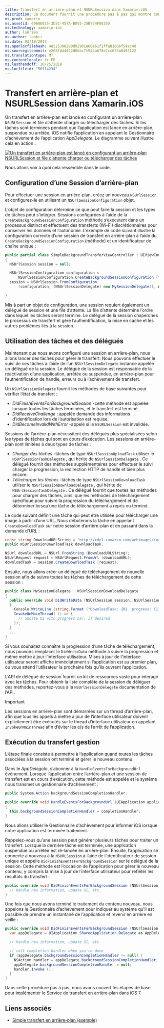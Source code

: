 ```yaml
---
title: Transfert en arrière-plan et NSURLSession dans Xamarin.iOS
description: Ce document fournit une procédure pas à pas qui montre comment utiliser le transfert en arrière-plan et NSUrlSession pour lancer le téléchargement d’une grande image, puis continuez ce téléchargement lorsque l’application est placée en arrière-plan.
ms.prod: xamarin
ms.assetid: 6960E025-3D5C-457A-B893-25B734F8626D
ms.technology: xamarin-ios
author: lobrien
ms.author: laobri
ms.date: 03/18/2017
ms.openlocfilehash: 4e525388290d92901e68e61f1ffa81866f5aac4d
ms.sourcegitcommit: e268fd44422d0bbc7c944a678e2cc633a0493122
ms.translationtype: MT
ms.contentlocale: fr-FR
ms.lasthandoff: 10/25/2018
ms.locfileid: "50114234"
---
```

# <a name="background-transfer-and-nsurlsession-in-xamarinios"></a>Transfert en arrière-plan et NSURLSession dans Xamarin.iOS

Un transfert en arrière-plan est lancé en configurant un arrière-plan `NSURLSession` et file d’attente charger ou télécharger des tâches. Si les tâches sont terminées pendant que l’application est lancé en arrière-plan, suspendue ou arrêtée, iOS notifie l’application en appelant le Gestionnaire d’achèvement de l’application *AppDelegate*. Le diagramme suivant illustre cela en action :

 [![](background-transfer-walkthrough-images/transfer.png "Un transfert en arrière-plan est lancé en configurant un arrière-plan NSURLSession et file d’attente charger ou télécharger des tâches")](background-transfer-walkthrough-images/transfer.png#lightbox)

Nous allons voir à quoi cela ressemble dans le code.

## <a name="configuring-a-background-session"></a>Configuration d’une Session d’arrière-plan

Pour effectuer une session en arrière-plan, créez un nouveau `NSUrlSession` et configurez-le en utilisant un `NSUrlSessionConfiguration` objet.

L’objet de configuration détermine ce que peut faire la session et les types de tâches peut s’intégrer.
Sessions configurées à l’aide de la `CreateBackgroundSessionConfiguration` méthode s’exécutent dans un processus distinct et effectuent des transferts (Wi-Fi) discrétionnaires pour conserver les données et l’autonomie.
L’exemple de code suivant illustre la configuration correcte d’une session de transfert en arrière-plan à l’aide du `CreateBackgroundSessionConfiguration` (méthode) et un identificateur de chaîne unique :

```csharp
public partial class SimpleBackgroundTransferViewController : UIViewController
{
  NSUrlSession session = null;

  NSUrlSessionConfiguration configuration =
      NSUrlSessionConfiguration.CreateBackgroundSessionConfiguration ("com.SimpleBackgroundTransfer.BackgroundSession");
  session = NSUrlSession.FromConfiguration
      (configuration, (NSUrlSessionDelegate) new MySessionDelegate(), new NSOperationQueue());

}
```

Mis à part un objet de configuration, une session requiert également un délégué de session et une file d’attente.
La file d’attente détermine l’ordre dans lequel les tâches seront termine. Le délégué de la session chaperones le processus de transfert et gère l’authentification, la mise en cache et les autres problèmes liés à la session.

## <a name="working-with-tasks-and-delegates"></a>Utilisation des tâches et des délégués

Maintenant que nous avons configuré une session en arrière-plan, nous allons lancer des tâches pour gérer le transfert. Nous pouvons effectuer le suivi de ces tâches à l’aide de l’un `NSUrlSessionDelegate` instance appelée un délégué de la session. Le délégué de la session est responsable de la réactivation d’une application, arrêtée ou suspendue, en arrière-plan pour l’authentification de handle, erreurs ou à l’achèvement de transfert.

Un `NSUrlSessionDelegate` fournit les méthodes de base suivantes pour vérifier l’état de transfert :

-  *DidFinishEventsForBackgroundSession* -cette méthode est appelée lorsque toutes les tâches terminées, et le transfert est terminé.
-  *DidReceiveChallenge* : appelée demande des informations d’identification lors de l’autorisation est requise.
-  *DidBecomeInvalidWithError* -appelé si le `NSURLSession` est invalidée.


Sessions de l’arrière-plan nécessitent des délégués plus spécialisées selon les types de tâches qui sont en cours d’exécution. Les sessions en arrière-plan sont limitées à deux types de tâches :

-  *Charger des tâches* -tâches de type `NSUrlSessionUploadTask` utiliser le `NSUrlSessionTaskDelegate` , qui hérite de `NSUrlSessionDelegate` . Ce délégué fournit des méthodes supplémentaires pour effectuer le suivi charger la progression, la redirection HTTP de handle et bien plus encore.
-  *Télécharger les tâches* -tâches de type `NSUrlSessionDownloadTask` utiliser le `NSUrlSessionDownloadDelegate` , qui hérite de `NSUrlSessionTaskDelegate` . Ce délégué fournit que toutes les méthodes pour charger des tâches, ainsi que les méthodes de téléchargement spécifique pour suivre la progression du téléchargement et de déterminer lorsqu’une tâche de téléchargement a repris ou terminé.


Le code suivant définit une tâche qui peut être utilisée pour télécharger une image à partir d’une URL. Nous débuterons la tâche en appelant `CreateDownloadTask` sur notre session d’arrière-plan et en passant dans la demande d’URL :

```csharp
const string DownloadURLString = "http://cdn1.xamarin.com/webimages/images/xamarin.png";
public NSUrlSessionDownloadTask downloadTask;

NSUrl downloadURL = NSUrl.FromString (DownloadURLString);
NSUrlRequest request = NSUrlRequest.FromUrl (downloadURL);
downloadTask = session.CreateDownloadTask (request);
```

Ensuite, nous allons créer un délégué de téléchargement de nouvelle session afin de suivre toutes les tâches de téléchargement de cette session :

```csharp
public class MySessionDelegate : NSUrlSessionDownloadDelegate
{
  public override void DidWriteData (NSUrlSession session, NSUrlSessionDownloadTask downloadTask, long bytesWritten, long totalBytesWritten, long totalBytesExpectedToWrite)
  {
    Console.WriteLine (string.Format ("DownloadTask: {0}  progress: {1}", downloadTask, progress));
    InvokeOnMainThread( () => {
      // update UI with progress bar, if desired
    });
  }
  ...
}
```

Si vous souhaitez connaître la progression d’une tâche de téléchargement, nous pouvons remplacer le `DidWriteData` méthode à suivre la progression et même mettre à jour l’interface utilisateur. Mises à jour de l’interface utilisateur seront affiche immédiatement si l’application est au premier plan, ou vous attend l’utilisateur la prochaine fois qu’ils ouvrent l’application.

L’API de délégué de session fournit un kit de ressources vaste pour interagir avec les tâches. Pour obtenir la liste complète de la session de déléguer des méthodes, reportez-vous à la `NSUrlSessionDelegate` documentation de l’API.

> [!IMPORTANT]
> Les sessions en arrière-plan sont démarrées sur un thread d’arrière-plan, afin que tous les appels à mettre à jour de l’interface utilisateur doivent explicitement être exécutés sur le thread d’interface utilisateur en appelant `InvokeOnMainThread` afin d’éviter les e/s de l’arrêt de l’application. 


## <a name="handling-transfer-completion"></a>Exécution du transfert gestion

L’étape finale consiste à permettre à l’application quand toutes les tâches associées à la session ont terminé et gérer le nouveau contenu.

Dans le *AppDelegate*, s’abonner à la `HandleEventsForBackgroundUrl` événement. Lorsque l’application entre l’arrière-plan et une session de transfert est en cours d’exécution, cette méthode est appelée et le système nous transmet un gestionnaire d’achèvement :

```csharp
public System.Action backgroundSessionCompletionHandler;

public override void HandleEventsForBackgroundUrl (UIApplication application, string sessionIdentifier, System.Action completionHandler)
{
  this.backgroundSessionCompletionHandler = completionHandler;
}
```

Nous allons utiliser le Gestionnaire d’achèvement pour informer iOS lorsque notre application est terminée traitement.

Rappelez-vous qu’une session peut générer plusieurs tâches pour traiter un transfert. Lorsque la dernière tâche est terminée, une application suspendue ou arrêtée est ré-lancée en arrière-plan. Ensuite, l’application se connecte à nouveau à la `NSURLSession` à l’aide de l’identificateur de session unique et appelle `DidFinishEventsForBackgroundSession` sur le délégué de la session. Cette méthode est l’occasion de l’application pour gérer le nouveau contenu, y compris la mise à jour de l’interface utilisateur pour refléter les résultats du transfert :

```csharp
public override void DidFinishEventsForBackgroundSession (NSUrlSession session) {
  // Handle new information, update UI, etc.
}
```

Une fois que nous avons terminé le traitement du contenu nouveau, nous appelons le Gestionnaire d’achèvement pour indiquer au système qu'il est possible de prendre un instantané de l’application et revenir en arrière en veille :

```csharp
public override void DidFinishEventsForBackgroundSession (NSUrlSession session) {
  var appDelegate = UIApplication.SharedApplication.Delegate as AppDelegate;

  // Handle new information, update UI, etc.

  // call completion handler when you're done
  if (appDelegate.backgroundSessionCompletionHandler != null) {
    NSAction handler = appDelegate.backgroundSessionCompletionHandler;
    appDelegate.backgroundSessionCompletionHandler = null;
    handler.Invoke ();
  }
}
```

Dans cette procédure pas à pas, nous avons couvert les étapes de base pour implémenter le Service de transfert en arrière-plan dans iOS 7.



## <a name="related-links"></a>Liens associés

- [Simple transfert en arrière-plan (exemple)](https://developer.xamarin.com/samples/monotouch/SimpleBackgroundTransfer/)
